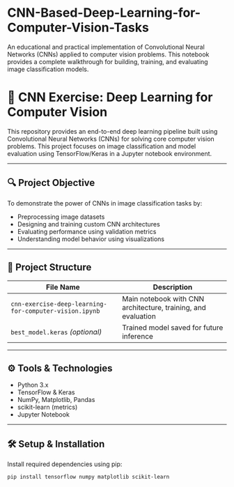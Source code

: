 # CNN-Based-Deep-Learning-for-Computer-Vision-Tasks
An educational and practical implementation of Convolutional Neural Networks (CNNs) applied to computer vision problems. This notebook provides a complete walkthrough for building, training, and evaluating image classification models.
# 🧠 CNN Exercise: Deep Learning for Computer Vision

This repository provides an end-to-end deep learning pipeline built using Convolutional Neural Networks (CNNs) for solving core computer vision problems. This project focuses on image classification and model evaluation using TensorFlow/Keras in a Jupyter notebook environment.

---

## 🔍 Project Objective

To demonstrate the power of CNNs in image classification tasks by:
- Preprocessing image datasets
- Designing and training custom CNN architectures
- Evaluating performance using validation metrics
- Understanding model behavior using visualizations

---

## 📂 Project Structure

| File Name                                                  | Description                                      |
|------------------------------------------------------------|--------------------------------------------------|
| `cnn-exercise-deep-learning-for-computer-vision.ipynb`     | Main notebook with CNN architecture, training, and evaluation |
| `best_model.keras` *(optional)*                            | Trained model saved for future inference         |

---

## ⚙️ Tools & Technologies

- Python 3.x
- TensorFlow & Keras
- NumPy, Matplotlib, Pandas
- scikit-learn (metrics)
- Jupyter Notebook

---

## 🛠️ Setup & Installation

Install required dependencies using pip:

```bash
pip install tensorflow numpy matplotlib scikit-learn
